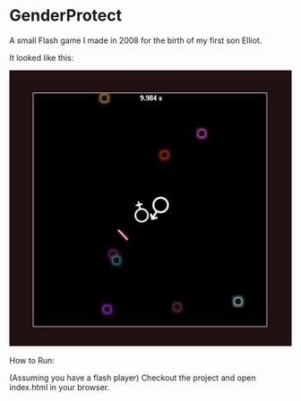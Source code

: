 # GenderProtect
A small Flash game I made in 2008 for the birth of my first son Elliot.

It looked like this:

![Alt text](GenderProtect.png?raw=true "Gender Protect")

How to Run:

(Assuming you have a flash player)
Checkout the project and open index.html in your browser.

